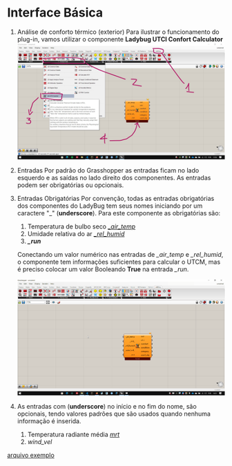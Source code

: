 # Interface Básica

1. Análise de conforto térmico (exterior)
     Para ilustrar o funcionamento do plug-in, vamos utilizar o componente **Ladybug UTCI Confort Calculator**
     ![Outdor Confort Calculator](.\UTCI_00.jpg)

1. Entradas
       Por padrão do Grasshopper as entradas ficam no lado esquerdo e as saídas no lado direito dos componentes. As entradas podem ser obrigatórias ou opcionais.

1. Entradas Obrigatórias
     Por convenção, todas as entradas obrigatórias dos componentes do LadyBug tem seus nomes iniciando por um caractere "_" (**underscore**). Para este componente as obrigatórias são:

    1. Temperatura de bulbo seco [*_air_temp*](https://en.wikipedia.org/wiki/Dry-bulb_temperature)
    2. Umidade relativa do ar [*_rel_humid*](https://en.wikipedia.org/wiki/Relative_humidity)
    3. ***_run***

     Conectando um valor numérico nas entradas de *_air_temp* e *_rel_humid*, o componente tem informações suficientes para calcular o UTCM, mas é preciso colocar um valor Booleando **True** na entrada *_run*. 

     ![gif](./UTCI.gif)

1. As entradas com (**underscore**) no início e no fim do nome, são opcionais, tendo valores padrões que são usados quando nenhuma informação é inserida.
   1. Temperatura radiante média [*_mrt_*](https://en.wikipedia.org/wiki/Mean_radiant_temperature)
   2. *_wind_vel_*

[arquivo exemplo](./inferface_básica_final_1_3_0.gh)